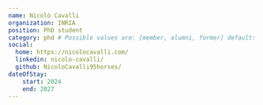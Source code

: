 ```yaml
---
name: Nicolò Cavalli
organization: INRIA
position: PhD student
category: phd # Possible values are: [member, alumni, former] default: member
social:
  home: https://nicolocavalli.com/
  linkedin: nicolo-cavalli/
  github: NicoloCavalli95horses/
dateOfStay: 
    start: 2024
    end: 2027
---
```

